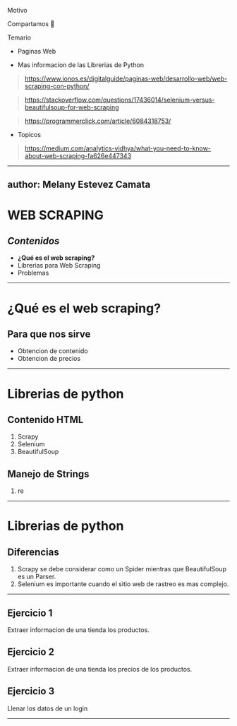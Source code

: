 Motivo

Compartamos 🍔 

Temario
- Paginas Web

- Mas informacion de  las Librerias de Python
> https://www.ionos.es/digitalguide/paginas-web/desarrollo-web/web-scraping-con-python/

> https://stackoverflow.com/questions/17436014/selenium-versus-beautifulsoup-for-web-scraping

> https://programmerclick.com/article/6084318753/

- Topicos

> https://medium.com/analytics-vidhya/what-you-need-to-know-about-web-scraping-fa626e447343

---
author: Melany Estevez Camata
---
# WEB SCRAPING
## _Contenidos_ 

- **¿Qué es el web scraping?**
- Librerias para Web Scraping
- Problemas

---

# ¿Qué es el web scraping?

## Para que nos sirve
- Obtencion de contenido
- Obtencion de precios

---

# Librerias de python
## Contenido  HTML
1. Scrapy 
2. Selenium 
3. BeautifulSoup
## Manejo de Strings
1. re

---
# Librerias de python
## Diferencias
1. Scrapy se debe considerar como un Spider mientras que BeautifulSoup es un Parser.
2. Selenium es importante cuando el sitio web de rastreo es mas complejo.
---

## Ejercicio 1 
Extraer informacion de una tienda los
productos.
## Ejercicio 2
Extraer informacion de una tienda los
precios de los productos.
## Ejercicio 3
Llenar los datos de un login 

---



